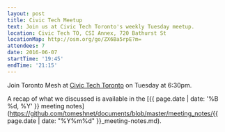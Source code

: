 ```yaml
---
layout: post
title: Civic Tech Meetup
text: Join us at Civic Tech Toronto's weekly Tuesday meetup.
location: Civic Tech TO, CSI Annex, 720 Bathurst St
locationMap: http://osm.org/go/ZX6Ba5rpE?m=
attendees: 7
date: 2016-06-07
startTime: '19:45'
endTime: '21:15'
---
```


Join Toronto Mesh at [Civic Tech Toronto](http://civictech.ca) on Tuesday at 6:30pm.

A recap of what we discussed is available in the [{{ page.date | date: '%B %d, %Y' }} meeting notes](https://github.com/tomeshnet/documents/blob/master/meeting_notes/{{ page.date | date: "%Y%m%d" }}_meeting-notes.md).
